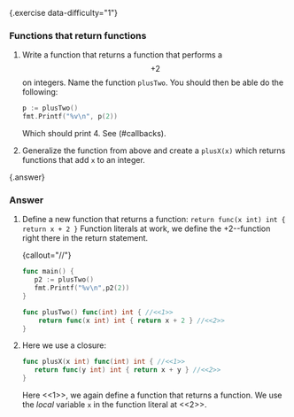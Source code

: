 {.exercise data-difficulty="1"}
### Functions that return functions

1. Write a function that returns a function that performs a $$+2$$ on integers. Name the function `plusTwo`.
    You should then be able do the following:

    ~~~go
    p := plusTwo()
    fmt.Printf("%v\n", p(2))
    ~~~

    Which should print 4. See (#callbacks).

2. Generalize the function from above and create a `plusX(x)` which returns functions that add `x` to an integer.


{.answer}
### Answer
1. Define a new function that returns a function: `return func(x int) int { return x + 2 }`
Function literals at work, we define the +2--function right there in the return statement.

	{callout="//"}
	~~~go
	func main() {
	   p2 := plusTwo()
	   fmt.Printf("%v\n",p2(2))
	}

	func plusTwo() func(int) int { //<<1>>
	    return func(x int) int { return x + 2 } //<<2>>
	}
	~~~

2. Here we use a closure:

	~~~go
	func plusX(x int) func(int) int { //<<1>>
	   return func(y int) int { return x + y } //<<2>>
	}
	~~~

	Here <<1>>, we again define a function that returns a function.
	We use the *local* variable `x` in the function literal at <<2>>.
